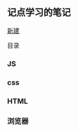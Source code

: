 ##  记点学习的笔记

[新建](https://github.com/gd-ldj/Study-note/new/master/assets)

目录

### JS

### css

### HTML

### 浏览器
